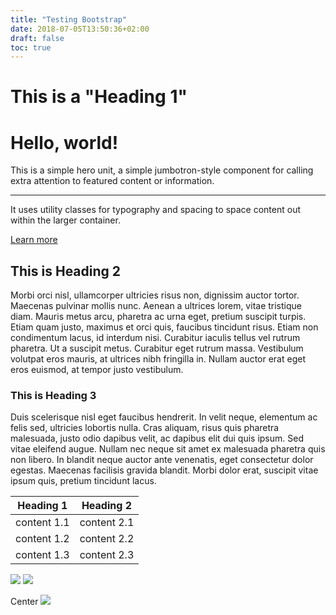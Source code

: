 ```yaml
---
title: "Testing Bootstrap"
date: 2018-07-05T13:50:36+02:00
draft: false
toc: true
---
```


# This is a "Heading 1"

<div class="jumbotron">
  <h1 class="display-4">Hello, world!</h1>
  <p class="lead">This is a simple hero unit, a simple jumbotron-style component for calling extra attention to featured content or information.</p>
  <hr class="my-4">
  <p>It uses utility classes for typography and spacing to space content out within the larger container.</p>
  <a class="btn btn-primary btn-lg" href="#" role="button">Learn more</a>
</div>

<!--more-->

## This is Heading 2

Morbi orci nisl, ullamcorper ultricies risus non, dignissim auctor tortor. Maecenas pulvinar mollis nunc. Aenean a ultrices lorem, vitae tristique diam. Mauris metus arcu, pharetra ac urna eget, pretium suscipit turpis. Etiam quam justo, maximus et orci quis, faucibus tincidunt risus. Etiam non condimentum lacus, id interdum nisi. Curabitur iaculis tellus vel rutrum pharetra. Ut a suscipit metus. Curabitur eget rutrum massa. Vestibulum volutpat eros mauris, at ultrices nibh fringilla in. Nullam auctor erat eget eros euismod, at tempor justo vestibulum.

### This is Heading 3

Duis scelerisque nisl eget faucibus hendrerit. In velit neque, elementum ac felis sed, ultricies lobortis nulla. Cras aliquam, risus quis pharetra malesuada, justo odio dapibus velit, ac dapibus elit dui quis ipsum. Sed vitae eleifend augue. Nullam nec neque sit amet ex malesuada pharetra quis non libero. In blandit neque auctor ante venenatis, eget consectetur dolor egestas. Maecenas facilisis gravida blandit. Morbi dolor erat, suscipit vitae ipsum quis, pretium tincidunt lacus.

|Heading 1   |Heading 2   |
|---|---|
|content 1.1   |content 2.1|
|content 1.2   |content 2.2|
|content 1.3   |content 2.3|


![](/personal/mug.jpg#floatright)
![](/personal/mug.jpg#floatleft)

Center
![](/personal/mug.jpg#center)
